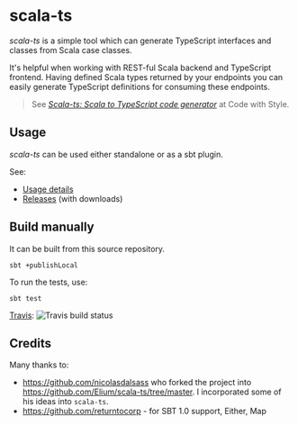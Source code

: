 # scala-ts

*scala-ts* is a simple tool which can generate TypeScript interfaces and classes from Scala case classes.

It's helpful when working with REST-ful Scala backend and TypeScript frontend. Having defined Scala types returned by your endpoints you can easily generate TypeScript definitions for consuming these endpoints.

> See [*Scala-ts: Scala to TypeScript code generator*](http://codewithstyle.info/scala-ts-scala-typescript-code-generator/) at Code with Style.

## Usage

*scala-ts* can be used either standalone or as a sbt plugin.

See:

- [Usage details](../docs/index.html#usage)
- [Releases](https://github.com/scala-ts/scala-ts/releases) (with downloads)

## Build manually

It can be built from this source repository.

    sbt +publishLocal

To run the tests, use:

    sbt test

[Travis](https://travis-ci.org/scala-ts/scala-ts): ![Travis build status](https://travis-ci.org/scala-ts/scala-ts.svg?branch=master)

## Credits

Many thanks to:

* https://github.com/nicolasdalsass who forked the project into https://github.com/Elium/scala-ts/tree/master. I incorporated some of his ideas into `scala-ts`.
* https://github.com/returntocorp - for SBT 1.0 support, Either, Map


